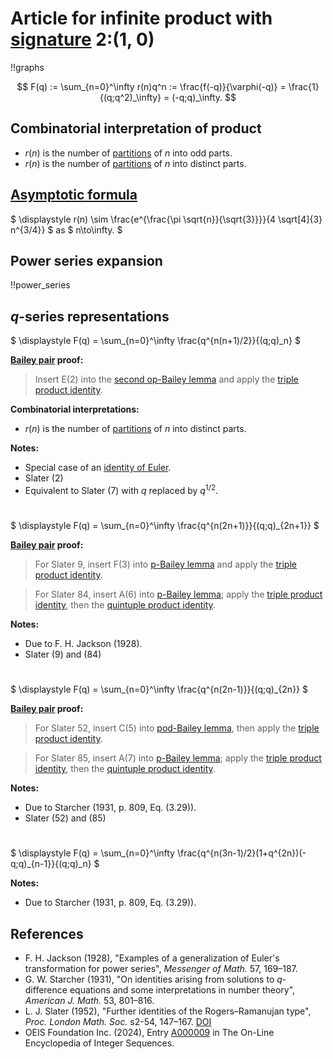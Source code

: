 # Article for infinite product with [signature](../product_signature.html) 2:(1, 0)

!!graphs

$$ F(q) := \sum_{n=0}^\infty r(n)q^n := \frac{f(-q)}{\varphi(-q)} = \frac{1}{(q;q^2)_\infty} = (-q;q)_\infty. $$

## Combinatorial interpretation of product

- $r(n)$ is the number of [partitions](../partitions.html#integer_partitions) of $n$ into odd parts.
- $r(n)$ is the number of [partitions](../partitions.html#integer_partitions) of $n$ into distinct parts.

## [Asymptotic formula](../asymptotics.html)

$ \displaystyle r(n) \sim \frac{e^{\frac{\pi  \sqrt{n}}{\sqrt{3}}}}{4 \sqrt[4]{3} n^{3/4}} $ as $ n\to\infty. $

## Power series expansion

!!power_series

## $q$-series representations

$ \displaystyle F(q) = \sum_{n=0}^\infty \frac{q^{n(n+1)/2}}{(q;q)_n} $

**[Bailey pair](../Bailey_pairs.html) proof:**
> Insert E(2) into the [second op-Bailey lemma](../Bailey_pairs.html#2nd_op_Bailey_lemma) and apply the [triple product identity](../q-series.html#triple_product).

**Combinatorial interpretations:**
- $r(n)$ is the number of [partitions](../partitions.html#integer_partitions) of $n$ into distinct parts.
    
**Notes:**
- Special case of an [identity of Euler](../fundamental_q-hypergeometric_sums.html#Euler_id).
- Slater (2)
- Equivalent to Slater (7) with $q$ replaced by $q^{1/2}$.

#

$ \displaystyle F(q) = \sum_{n=0}^\infty \frac{q^{n(2n+1)}}{(q;q)_{2n+1}} $


**[Bailey pair](../Bailey_pairs.html) proof:**
> For Slater 9, insert F(3) into [p-Bailey lemma](../Bailey_pairs.html#p_Bailey_lemma) and apply the [triple product identity](../q-series.html#triple_product).

> For Slater 84, insert A(6) into [p-Bailey lemma](../Bailey_pairs.html#p_Bailey_lemma); apply the [triple product identity](../q-series.html#triple_product), then the [quintuple product identity](../q-series.html#quintuple_product).

    
**Notes:**
- Due to F. H. Jackson (1928).
- Slater (9) and (84)

#

$ \displaystyle F(q) = \sum_{n=0}^\infty \frac{q^{n(2n-1)}}{(q;q)_{2n}} $

**[Bailey pair](../Bailey_pairs.html) proof:**
> For Slater 52, insert C(5) into [pod-Bailey lemma](../bailey_pairs.html#pod_Bailey_lemma), then apply the [triple product identity](../q-series.html#triple_product).

> For Slater 85, insert A(7) into [p-Bailey lemma](../bailey_pairs.html#p_Bailey_lemma); apply the [triple product identity](../q-series.html#triple_product), then
         the [quintuple product identity](../q-series.html#quintuple_product).

    
**Notes:**
- Due to Starcher (1931, p. 809, Eq. (3.29)).
- Slater (52) and (85)

#

$ \displaystyle F(q) = \sum_{n=0}^\infty \frac{q^{n(3n-1)/2}(1+q^{2n})(-q;q)_{n-1}}{(q;q)_n} $

    
**Notes:**
- Due to Starcher (1931, p. 809, Eq. (3.29)).
    
## References
- F. H. Jackson (1928), "Examples of a generalization of Euler's transformation for power series", *Messenger of Math.* 57, 169–187.
- G. W. Starcher (1931), "On identities arising from solutions to $q$-difference equations and some interpretations in number theory", *American J. Math.* 53, 801–816.
- L. J. Slater (1952), "Further identities of the Rogers–Ramanujan type", *Proc. London Math. Soc.* s2-54, 147–167. [DOI](https://doi.org/10.1112/plms/s2-54.2.147)
- OEIS Foundation Inc. (2024), Entry [A000009](https://oeis.org/A000009) in The On-Line Encyclopedia of Integer Sequences.
